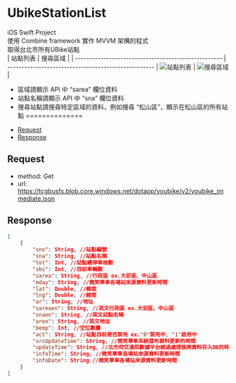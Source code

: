 # UbikeStationList
iOS Swift Project  
使用 Combine framework 實作 MVVM 架構的程式  
取得台北市所有UBike站點  
|                       站點列表                        |                       搜尋區域                        |
| ---------------------------------------------------- | ---------------------------------------------------- |
![站點列表](https://raw.github.com/PersonZhang01/UbikeStationList/main/Screenshot/StationList.png) | ![搜尋區域](https://raw.github.com/PersonZhang01/UbikeStationList/main/Screenshot/SearchArea.png) |

- 區域請顯示 API 中 “sarea” 欄位資料
- 站點名稱請顯示 API 中 “sna” 欄位資料
- 搜尋站點請搜尋特定區域的資料，例如搜尋 “松山區”，顯示在松山區的所有站點
==============
*   [Request](#request)
*   [Response](#response)

<h2 id="request">Request</h2>

*   method: Get
*   url: https://tcgbusfs.blob.core.windows.net/dotapp/youbike/v2/youbike_immediate.json

<h2 id="response">Response</h2>

```json
[
    {
        "sno": String, //站點編號
        "sna": String, //站點名稱
        "tot": Int, //站點總停車格數
        "sbi": Int, //目前車輛數
        "sarea": String, //行政區 ex.大安區、中山區
        "mday": String, //微笑單車各場站來源資料更新時間
        "lat": Double, //緯度
        "lng": Double, //經度
        "ar": String, //地址
        "sareaen": String, //英文行政區 ex.大安區、中山區
        "snaen": String, //英文站點名稱
        "aren": String, //英文地址
        "bemp": Int, //空位數量
        "act": String, //站點目前是否禁用 ex."0"禁用中, "1"啟用中
        "srcUpdateTime": String, //微笑單車系統發布資料更新的時間
        "updateTime": String, //北市府交通局數據平台經過處理後將資料存入DB的時間
        "infoTime": String, //微笑單車各場站來源資料更新時間
        "infoDate": String //微笑單車各場站來源資料更新時間
    }
]
```
